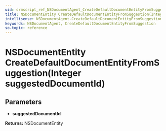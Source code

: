 ```yaml
---
uid: crmscript_ref_NSDocumentAgent_CreateDefaultDocumentEntityFromSuggestion
title: NSDocumentEntity CreateDefaultDocumentEntityFromSuggestion(Integer suggestedDocumentId)
intellisense: NSDocumentAgent.CreateDefaultDocumentEntityFromSuggestion
keywords: NSDocumentAgent, CreateDefaultDocumentEntityFromSuggestion
so.topic: reference
---
```


# NSDocumentEntity CreateDefaultDocumentEntityFromSuggestion(Integer suggestedDocumentId)

## Parameters

* **suggestedDocumentId** 

**Returns:** NSDocumentEntity

